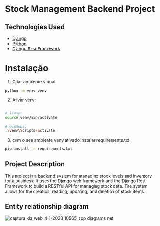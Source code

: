 # Stock Management Backend Project

## Technologies Used
- [Django](https://www.djangoproject.com/)
- [Python](https://www.python.org/)
- [Django Rest Framework](https://www.django-rest-framework.org/)

# Instalação
 1. Criar ambiente virtual
```bash
python -m venv venv
```

2. Ativar venv:
```bash

# linux:
source venv/bin/activate

# windows:
.\venv\Scripts\activate
```

3. com o seu ambiente venv ativado
instalar requirements.txt
```bash
pip install -r requirements.txt
```

## Project Description
This project is a backend system for managing stock levels and inventory for a business. It uses the Django web framework and the Django Rest Framework to build a RESTful API for managing stock data. The system allows for the creation, reading, updating, and deletion of stock items.

## Entity relationship diagram
![captura_da_web_4-1-2023_10565_app diagrams net](https://user-images.githubusercontent.com/92169034/213777489-cee87b4b-4cd6-4c7a-915b-0d00123a0dc5.jpg)
